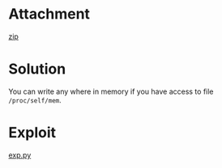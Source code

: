 # Attachment

[zip](WRITE-FLAG-WHERE.zip)

# Solution

You can write any where in memory if you have access to file `/proc/self/mem`.

# Exploit

[exp.py](exp.py)
